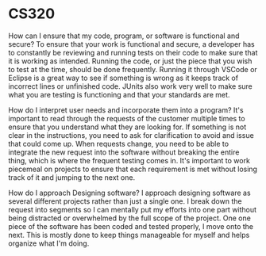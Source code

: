 # CS320

How can I ensure that my code, program, or software is functional and secure?
    To ensure that your work is functional and secure, a developer has to constantly be reviewing and running tests on their code to make sure that it
    is working as intended. Running the code, or just the piece that you wish to test at the time, should be done frequently. Running it through VSCode or 
    Eclipse is a great way to see if something is wrong as it keeps track of incorrect lines or unfinished code. JUnits also work very well to make sure what 
    you are testing is functioning and that your standards are met.

How do I interpret user needs and incorporate them into a program?
    It's important to read through the requests of the customer multiple times to ensure that you understand what they are looking for. If something is not
    clear in the instructions, you need to ask for clarification to avoid and issue that could come up. When requests change, you need to be able to integrate
    the new request into the software without breaking the entire thing, which is where the frequent testing comes in. It's important to work piecemeal on
    projects to ensure that each requirement is met without losing track of it and jumping to the next one.

How do I approach Designing software?
    I approach designing software as several different projects rather than just a single one. I break down the request into segments so I can mentally put
    my efforts into one part without being distracted or overwhelmed by the full scope of the project. One one piece of the software has been coded and 
    tested properly, I move onto the next. This is mostly done to keep things manageable for myself and helps organize what I'm doing.
